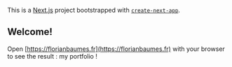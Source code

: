 This is a [Next.js](https://nextjs.org/) project bootstrapped with [`create-next-app`](https://github.com/vercel/next.js/tree/canary/packages/create-next-app).

## Welcome!

Open [https://florianbaumes.fr](https://florianbaumes.fr) with your browser to see the result : my portfolio !


